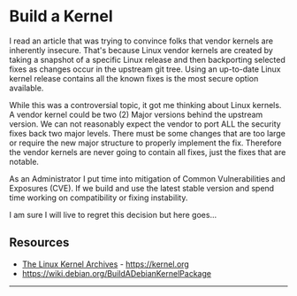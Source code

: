 # Build a Kernel

I read an article that was trying to convince folks that vendor kernels are
inherently insecure. That's because Linux vendor kernels are created by 
taking a snapshot of a specific Linux release and then backporting selected
fixes as changes occur in the upstream git tree. Using an up-to-date Linux
kernel release contains all the known fixes is the most secure option
available.

While this was a controversial topic, it got me thinking about Linux kernels.
A vendor kernel could be two (2) Major versions behind the upstream version. 
We can not reasonably expect the vendor to port ALL the security fixes back
two major levels. There must be some changes that are too large or require
the new major structure to properly implement the fix. Therefore the vendor
kernels are never going to contain all fixes, just the fixes that are notable.

As an Administrator I put time into mitigation of Common Vulnerabilities and
Exposures (CVE). If we build and use the latest stable version and spend time
working on compatibility or fixing instability.

I am sure I will live to regret this decision but here goes...

## Resources

* [The Linux Kernel Archives](https://kernel.org) - https://kernel.org
* https://wiki.debian.org/BuildADebianKernelPackage

---  

